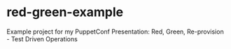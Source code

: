 red-green-example
=================

Example project for my PuppetConf Presentation: Red, Green, Re-provision - Test Driven Operations